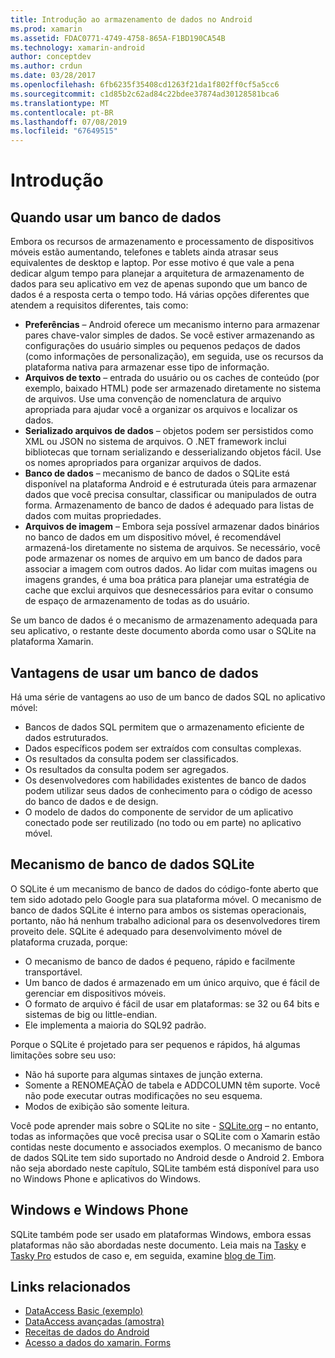 ```yaml
---
title: Introdução ao armazenamento de dados no Android
ms.prod: xamarin
ms.assetid: FDAC0771-4749-4758-865A-F1BD190CA54B
ms.technology: xamarin-android
author: conceptdev
ms.author: crdun
ms.date: 03/28/2017
ms.openlocfilehash: 6fb6235f35408cd1263f21da1f802ff0cf5a5cc6
ms.sourcegitcommit: c1d85b2c62ad84c22bdee37874ad30128581bca6
ms.translationtype: MT
ms.contentlocale: pt-BR
ms.lasthandoff: 07/08/2019
ms.locfileid: "67649515"
---
```

# <a name="introduction"></a>Introdução

## <a name="when-to-use-a-database"></a>Quando usar um banco de dados

Embora os recursos de armazenamento e processamento de dispositivos móveis estão aumentando, telefones e tablets ainda atrasar seus equivalentes de desktop e laptop. Por esse motivo é que vale a pena dedicar algum tempo para planejar a arquitetura de armazenamento de dados para seu aplicativo em vez de apenas supondo que um banco de dados é a resposta certa o tempo todo. Há várias opções diferentes que atendem a requisitos diferentes, tais como:

-  **Preferências** – Android oferece um mecanismo interno para armazenar pares chave-valor simples de dados. Se você estiver armazenando as configurações do usuário simples ou pequenos pedaços de dados (como informações de personalização), em seguida, use os recursos da plataforma nativa para armazenar esse tipo de informação.
-  **Arquivos de texto** – entrada do usuário ou os caches de conteúdo (por exemplo, baixado HTML) pode ser armazenado diretamente no sistema de arquivos. Use uma convenção de nomenclatura de arquivo apropriada para ajudar você a organizar os arquivos e localizar os dados.
-  **Serializado arquivos de dados** – objetos podem ser persistidos como XML ou JSON no sistema de arquivos. O .NET framework inclui bibliotecas que tornam serializando e desserializando objetos fácil. Use os nomes apropriados para organizar arquivos de dados.
-  **Banco de dados** – mecanismo de banco de dados o SQLite está disponível na plataforma Android e é estruturada úteis para armazenar dados que você precisa consultar, classificar ou manipulados de outra forma. Armazenamento de banco de dados é adequado para listas de dados com muitas propriedades.
-  **Arquivos de imagem** – Embora seja possível armazenar dados binários no banco de dados em um dispositivo móvel, é recomendável armazená-los diretamente no sistema de arquivos. Se necessário, você pode armazenar os nomes de arquivo em um banco de dados para associar a imagem com outros dados. Ao lidar com muitas imagens ou imagens grandes, é uma boa prática para planejar uma estratégia de cache que exclui arquivos que desnecessários para evitar o consumo de espaço de armazenamento de todas as do usuário.

Se um banco de dados é o mecanismo de armazenamento adequada para seu aplicativo, o restante deste documento aborda como usar o SQLite na plataforma Xamarin.

## <a name="advantages-of-using-a-database"></a>Vantagens de usar um banco de dados

Há uma série de vantagens ao uso de um banco de dados SQL no aplicativo móvel:

-  Bancos de dados SQL permitem que o armazenamento eficiente de dados estruturados.
-  Dados específicos podem ser extraídos com consultas complexas.
-  Os resultados da consulta podem ser classificados.
-  Os resultados da consulta podem ser agregados.
-  Os desenvolvedores com habilidades existentes de banco de dados podem utilizar seus dados de conhecimento para o código de acesso do banco de dados e de design.
-  O modelo de dados do componente de servidor de um aplicativo conectado pode ser reutilizado (no todo ou em parte) no aplicativo móvel.


## <a name="sqlite-database-engine"></a>Mecanismo de banco de dados SQLite

O SQLite é um mecanismo de banco de dados do código-fonte aberto que tem sido adotado pelo Google para sua plataforma móvel. O mecanismo de banco de dados SQLite é interno para ambos os sistemas operacionais, portanto, não há nenhum trabalho adicional para os desenvolvedores tirem proveito dele. SQLite é adequado para desenvolvimento móvel de plataforma cruzada, porque:

-  O mecanismo de banco de dados é pequeno, rápido e facilmente transportável.
-  Um banco de dados é armazenado em um único arquivo, que é fácil de gerenciar em dispositivos móveis.
-  O formato de arquivo é fácil de usar em plataformas: se 32 ou 64 bits e sistemas de big ou little-endian.
-  Ele implementa a maioria do SQL92 padrão.


Porque o SQLite é projetado para ser pequenos e rápidos, há algumas limitações sobre seu uso:

-  Não há suporte para algumas sintaxes de junção externa.
-  Somente a RENOMEAÇÃO de tabela e ADDCOLUMN têm suporte. Você não pode executar outras modificações no seu esquema.
-  Modos de exibição são somente leitura.


Você pode aprender mais sobre o SQLite no site - [SQLite.org](http://SQLite.org) – no entanto, todas as informações que você precisa usar o SQLite com o Xamarin estão contidas neste documento e associados exemplos. O mecanismo de banco de dados SQLite tem sido suportado no Android desde o Android 2.
Embora não seja abordado neste capítulo, SQLite também está disponível para uso no Windows Phone e aplicativos do Windows.

## <a name="windows-and-windows-phone"></a>Windows e Windows Phone

SQLite também pode ser usado em plataformas Windows, embora essas plataformas não são abordadas neste documento.
Leia mais na [Tasky](~/cross-platform/app-fundamentals/building-cross-platform-applications/case-study-tasky.md) e [Tasky Pro](~/cross-platform/app-fundamentals/building-cross-platform-applications/case-study-tasky.md) estudos de caso e, em seguida, examine [blog de Tim](http://timheuer.com/blog/archive/2012/06/28/seeding-your-metro-style-app-with-sqlite-database.aspx).


## <a name="related-links"></a>Links relacionados

- [DataAccess Basic (exemplo)](https://github.com/xamarin/mobile-samples/tree/master/DataAccess/Basic)
- [DataAccess avançadas (amostra)](https://github.com/xamarin/mobile-samples/tree/master/DataAccess/Advanced)
- [Receitas de dados do Android](https://github.com/xamarin/recipes/tree/master/Recipes/android/data)
- [Acesso a dados do xamarin. Forms](~/xamarin-forms/data-cloud/data/databases.md)
